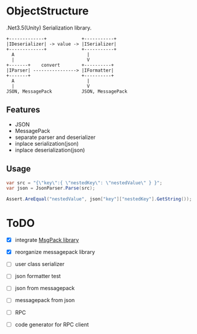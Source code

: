 # ObjectStructure
.Net3.5(Unity) Serialization library.

```
+-------------+             +-----------+
|IDeserializer| -> value -> |ISerializer|
+-------------+             +-----------+
  A                           |
  |                           V
+-------+    convert        +----------+
|IParser| ----------------> |IFormatter|
+-------+                   +----------+
  A                           |
  |                           V
JSON, MessagePack           JSON, MessagePack
```

## Features
* JSON
* MessagePack
* separate parser and deserializer
* inplace serialization(json)
* inplace deserialization(json)

## Usage

```cs
var src = "{\"key\":{ \"nestedKey\": \"nestedValue\" } }";
var json = JsonParser.Parse(src);

Assert.AreEqual("nestedValue", json["key"]["nestedKey"].GetString());
```

# ToDO
* [x] integrate [MsgPack library](https://github.com/ousttrue/NMessagePack)
* [x] reorganize messagepack library
* [ ] user class serializer
* [ ] json formatter test
* [ ] json from messagepack
* [ ] messagepack from json
* [ ] RPC
* [ ] code generator for RPC client

